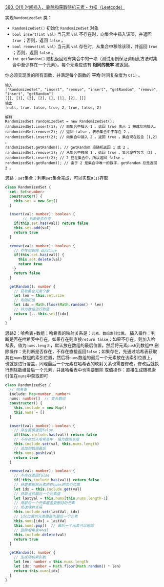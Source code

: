 [380. O(1) 时间插入、删除和获取随机元素 - 力扣（Leetcode）](https://leetcode.cn/problems/insert-delete-getrandom-o1/description/?envType=study-plan-v2&id=top-interview-150)

实现`RandomizedSet` 类：

- `RandomizedSet()` 初始化 `RandomizedSet` 对象
- `bool insert(int val)` 当元素 `val` 不存在时，向集合中插入该项，并返回 `true` ；否则，返回 `false` 。
- `bool remove(int val)` 当元素 `val` 存在时，从集合中移除该项，并返回 `true` ；否则，返回 `false` 。
- `int getRandom()` 随机返回现有集合中的一项（测试用例保证调用此方法时集合中至少存在一个元素）。每个元素应该有 **相同的概率** 被返回。

你必须实现类的所有函数，并满足每个函数的 **平均** 时间复杂度为 `O(1)` 。

```
输入
["RandomizedSet", "insert", "remove", "insert", "getRandom", "remove", "insert", "getRandom"]
[[], [1], [2], [2], [], [1], [2], []]
输出
[null, true, false, true, 2, true, false, 2]

解释
RandomizedSet randomizedSet = new RandomizedSet();
randomizedSet.insert(1); // 向集合中插入 1 。返回 true 表示 1 被成功地插入。
randomizedSet.remove(2); // 返回 false ，表示集合中不存在 2 。
randomizedSet.insert(2); // 向集合中插入 2 。返回 true 。集合现在包含 [1,2] 。
randomizedSet.getRandom(); // getRandom 应随机返回 1 或 2 。
randomizedSet.remove(1); // 从集合中移除 1 ，返回 true 。集合现在包含 [2] 。
randomizedSet.insert(2); // 2 已在集合中，所以返回 false 。
randomizedSet.getRandom(); // 由于 2 是集合中唯一的数字，getRandom 总是返回 2 。
```

思路：`set`集合；利用`set`集合完成，可以实现`O(1)`存取

```typescript
class RandomizedSet {
  set: Set<number>
  constructor() {
    this.set = new Set()
  }

  insert(val: number): boolean {
		// 判断是否存在
    if(this.set.has(val)) return false
    this.set.add(val)
    return true
  }

  remove(val: number): boolean {
    // 存在则删除 返回true
    if(this.set.has(val)) {
      this.set.delete(val)
      return true
    }
    return false
  }

  getRandom(): number {
    // 获取集合元素个数
    let len = this.set.size
    // 取随机值
    let idx = Math.floor(Math.random() * len)
    // 转为数组进行取值
    return [...this.set][idx]
  }
}
```

思路2：哈希表+数组；哈希表的映射关系是：`元素，数组索引位置`。
插入操作：判断是否在哈希表中存在，如果存在则直接`return false`；如果不存在，则加入哈希表，值为`nums.length`，默认放在数组的最后位置，然后将元素`push`到数组中
删除操作：先判断是否存在，不存在直接返回`false`；如果存在，先通过哈希表获取其在`nums`数组的索引位置，然后将`nums`数组的最后一个元素放在该索引位置上，也就是进行覆盖，同理最后一个元素在哈希表的映射关系也需要修改，修改后就执行删除数组最后一个元素，并且哈希表中也需要删除
取值操作：直接生成随机索引值在`nums`中获取即可

```typescript
class RandomizedSet {
  // 哈希表
  include: Map<number, number>
  nums: number[]  // 变长数组
  constructor() {
    this.include = new Map()
    this.nums = []
  }

  insert(val: number): boolean {
    // 存在直接返回false
    if(this.include.has(val)) return false
    // 不存在放入哈希表中  值为数组长度
    this.include.set(val, this.nums.length)
    // 追加到数组最后
    this.nums.push(val)
    return true
  }

  remove(val: number): boolean {
    // 不存在返回false
    if(!this.include.has(val)) return false
    // 获取要删除元素的在nums的索引位置
    let idx = this.include.get(val)
    // 获取当前最后一个元素值
    let lastVal = this.nums[this.nums.length-1]
    // 用最后一个元素覆盖要删除的元素
    // 修改映射关系
    this.include.set(lastVal, idx)
    // idx位置的元素覆盖为最后一个元素
    this.nums[idx] = lastVal
    this.nums.pop()  // 最后一个元素可以删除
    // 删除哈希表中val
    this.include.delete(val)
    return true
  }

  getRandom(): number {
    // 生成随机索引数
    let len: number = this.nums.length
    let idx: number = Math.floor(Math.random() * len)
    return this.nums[idx]
  }
}

```

